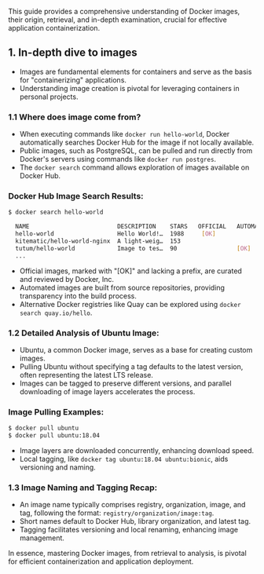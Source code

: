 
This guide provides a comprehensive understanding of Docker images, their origin, retrieval, and in-depth examination, crucial for effective application containerization.

## 1. In-depth dive to images
- Images are fundamental elements for containers and serve as the basis for "containerizing" applications.
- Understanding image creation is pivotal for leveraging containers in personal projects.

### 1.1 Where does image come from?
- When executing commands like `docker run hello-world`, Docker automatically searches Docker Hub for the image if not locally available.
- Public images, such as PostgreSQL, can be pulled and run directly from Docker's servers using commands like `docker run postgres`.
- The `docker search` command allows exploration of images available on Docker Hub.

### Docker Hub Image Search Results:
```bash
$ docker search hello-world

  NAME                         DESCRIPTION    STARS   OFFICIAL   AUTOMATED
  hello-world                  Hello World!…  1988     [OK]
  kitematic/hello-world-nginx  A light-weig…  153
  tutum/hello-world            Image to tes…  90                 [OK]
  ...
```

- Official images, marked with "[OK]" and lacking a prefix, are curated and reviewed by Docker, Inc.
- Automated images are built from source repositories, providing transparency into the build process.
- Alternative Docker registries like Quay can be explored using `docker search quay.io/hello`.

### 1.2 Detailed Analysis of Ubuntu Image:
- Ubuntu, a common Docker image, serves as a base for creating custom images.
- Pulling Ubuntu without specifying a tag defaults to the latest version, often representing the latest LTS release.
- Images can be tagged to preserve different versions, and parallel downloading of image layers accelerates the process.

### Image Pulling Examples:
```bash
$ docker pull ubuntu
$ docker pull ubuntu:18.04
```
- Image layers are downloaded concurrently, enhancing download speed.
- Local tagging, like `docker tag ubuntu:18.04 ubuntu:bionic`, aids versioning and naming.

### 1.3 Image Naming and Tagging Recap:
- An image name typically comprises registry, organization, image, and tag, following the format: `registry/organization/image:tag`.
- Short names default to Docker Hub, library organization, and latest tag.
- Tagging facilitates versioning and local renaming, enhancing image management.

In essence, mastering Docker images, from retrieval to analysis, is pivotal for efficient containerization and application deployment.

